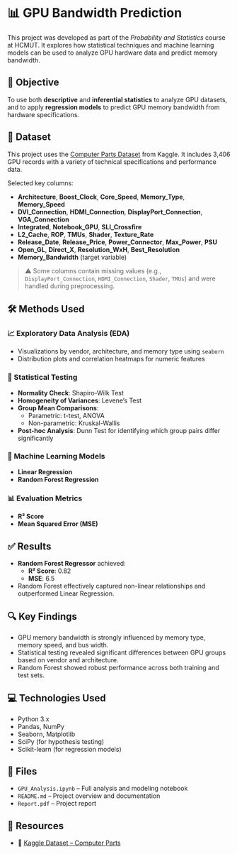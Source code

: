 # 📊 GPU Bandwidth Prediction

This project was developed as part of the *Probability and Statistics* course at HCMUT. It explores how statistical techniques and machine learning models can be used to analyze GPU hardware data and predict memory bandwidth.

## 🧠 Objective

To use both **descriptive** and **inferential statistics** to analyze GPU datasets, and to apply **regression models** to predict GPU memory bandwidth from hardware specifications.

## 📁 Dataset

This project uses the [Computer Parts Dataset](https://www.kaggle.com/datasets/iliassekkaf/computerparts?resource=downlo) from Kaggle. It includes 3,406 GPU records with a variety of technical specifications and performance data.

Selected key columns:
- **Architecture**, **Boost_Clock**, **Core_Speed**, **Memory_Type**, **Memory_Speed**
- **DVI_Connection**, **HDMI_Connection**, **DisplayPort_Connection**, **VGA_Connection**
- **Integrated**, **Notebook_GPU**, **SLI_Crossfire**
- **L2_Cache**, **ROP**, **TMUs**, **Shader**, **Texture_Rate**
- **Release_Date**, **Release_Price**, **Power_Connector**, **Max_Power**, **PSU**
- **Open_GL**, **Direct_X**, **Resolution_WxH**, **Best_Resolution**
- **Memory_Bandwidth** (target variable)

> ⚠️ Some columns contain missing values (e.g., `DisplayPort_Connection`, `HDMI_Connection`, `Shader`, `TMUs`) and were handled during preprocessing.

## 🛠️ Methods Used

### 📈 Exploratory Data Analysis (EDA)
- Visualizations by vendor, architecture, and memory type using `seaborn`
- Distribution plots and correlation heatmaps for numeric features

### 🧪 Statistical Testing
- **Normality Check**: Shapiro-Wilk Test  
- **Homogeneity of Variances**: Levene’s Test  
- **Group Mean Comparisons**:
  - Parametric: t-test, ANOVA  
  - Non-parametric: Kruskal-Wallis  
- **Post-hoc Analysis**: Dunn Test for identifying which group pairs differ significantly

### 🤖 Machine Learning Models
- **Linear Regression**
- **Random Forest Regression**

### 📊 Evaluation Metrics
- **R² Score**
- **Mean Squared Error (MSE)**

## ✅ Results

- **Random Forest Regressor** achieved:
  - **R² Score**: 0.82  
  - **MSE**: 6.5
- Random Forest effectively captured non-linear relationships and outperformed Linear Regression.

## 🔍 Key Findings
- GPU memory bandwidth is strongly influenced by memory type, memory speed, and bus width.
- Statistical testing revealed significant differences between GPU groups based on vendor and architecture.
- Random Forest showed robust performance across both training and test sets.

## 💻 Technologies Used

- Python 3.x  
- Pandas, NumPy  
- Seaborn, Matplotlib  
- SciPy (for hypothesis testing)  
- Scikit-learn (for regression models)

## 📎 Files

- `GPU_Analysis.ipynb` – Full analysis and modeling notebook
- `README.md` – Project overview and documentation
- `Report.pdf` – Project report

## 🔗 Resources

- 📄 [Kaggle Dataset – Computer Parts](https://www.kaggle.com/datasets/iliassekkaf/computerparts?resource=downlo)  


